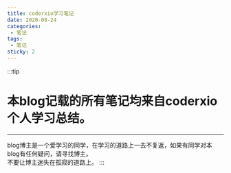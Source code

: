 ```yaml
---
title: coderxio学习笔记
date: 2020-08-24
categories:
 - 笔记
tags:
 - 笔记
sticky: 2
---
```


:::tip
# 本blog记载的所有笔记均来自coderxio个人学习总结。  
---
blog博主是一个爱学习的同学，在学习的道路上一去不复返，如果有同学对本blog有任何疑问，请寻找博主。  
不要让博主迷失在孤寂的道路上。
:::
<!-- more -->